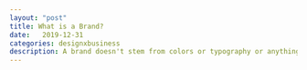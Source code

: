 ```yaml
---
layout: "post"
title: What is a Brand?
date:   2019-12-31
categories: designxbusiness
description: A brand doesn't stem from colors or typography or anything else external. Rather those things are an expression of a brand..
---
```


